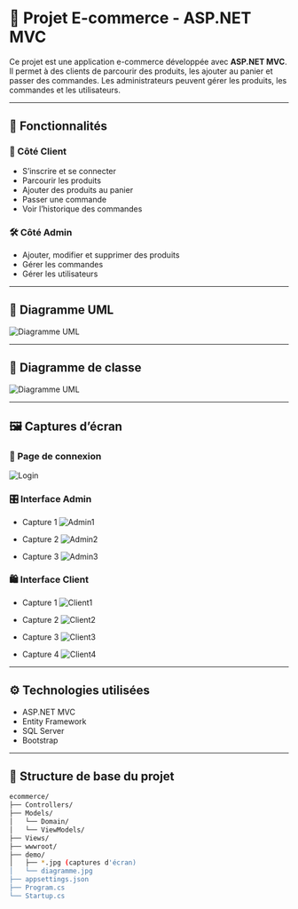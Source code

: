 # 🛒 Projet E-commerce - ASP.NET MVC

Ce projet est une application e-commerce développée avec **ASP.NET MVC**. Il permet à des clients de parcourir des produits, les ajouter au panier et passer des commandes. Les administrateurs peuvent gérer les produits, les commandes et les utilisateurs.

---

## 🚀 Fonctionnalités

### 👤 Côté Client
- S’inscrire et se connecter
- Parcourir les produits
- Ajouter des produits au panier
- Passer une commande
- Voir l’historique des commandes

### 🛠️ Côté Admin
- Ajouter, modifier et supprimer des produits
- Gérer les commandes
- Gérer les utilisateurs

---

## 🧩 Diagramme UML

![Diagramme UML](./demo/diagramme.jpg)

---

## 🧩 Diagramme de classe

![Diagramme UML](./demo/diagrammedeclasse.png)

---

## 🖼️ Captures d’écran

### 🔐 Page de connexion
![Login](./demo/Login.jpg)

### 🎛️ Interface Admin

- Capture 1 
  ![Admin1](./demo/Admin1.jpg)

- Capture 2
  ![Admin2](./demo/Admin2.jpg)

- Capture 3
  ![Admin3](./demo/Admin3.jpg)

### 🛍️ Interface Client

- Capture 1
  ![Client1](./demo/client1.jpg)

- Capture 2
  ![Client2](./demo/client2.jpg)

- Capture 3
  ![Client3](./demo/client3.jpg)

- Capture 4
  ![Client4](./demo/client4.jpg)

---

## ⚙️ Technologies utilisées

- ASP.NET MVC
- Entity Framework
- SQL Server
- Bootstrap

---

## 📁 Structure de base du projet

```bash
ecommerce/
├── Controllers/
├── Models/
│   └── Domain/
│   └── ViewModels/
├── Views/
├── wwwroot/
├── demo/
│   ├── *.jpg (captures d'écran)
│   └── diagramme.jpg
├── appsettings.json
├── Program.cs
└── Startup.cs
